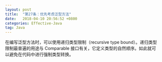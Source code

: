```yaml
---
layout: post
title:  "第27条：优先考虑泛型方法"
date:   2018-04-10 20:56:52 +0800
categories: Effective-Java
tag: Java
---
```



在编写泛型方法时，可以使用递归类型限制（recursive type bound）。递归类型限制最普遍的用途与 Comparable 接口有关，它定义类型的自然顺序。如此就可以避免在代码中进行强制类型转换。